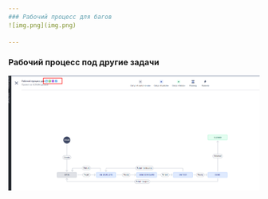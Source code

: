 ```yaml
---
### Рабочий процесс для багов
![img.png](img.png)

---
```

### Рабочий процесс под другие задачи
![img_1.png](img_1.png)

